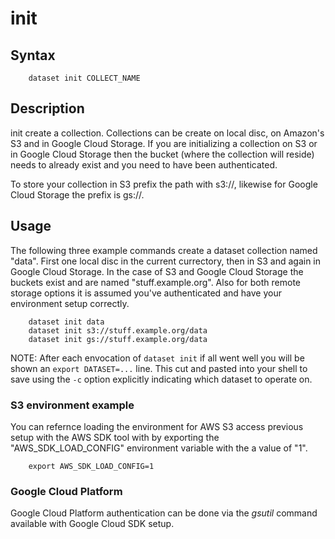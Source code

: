 
# init

## Syntax

```
    dataset init COLLECT_NAME
```

## Description

init create a collection. Collections can be create on local disc, on Amazon's S3 and
in Google Cloud Storage. If you are initializing a collection on S3 or in Google
Cloud Storage then the bucket (where the collection will reside) needs to already 
exist and you need to have been authenticated.

To store your collection in S3 prefix the path with s3://, likewise for Google
Cloud Storage the prefix is gs://.

## Usage

The following three example commands create a dataset collection named "data".
First one local disc in the current currectory, then in S3 and again in Google
Cloud Storage. In the case of S3 and Google Cloud Storage the buckets exist and
are named "stuff.example.org". Also for both remote storage options it is assumed
you've authenticated and have your environment setup correctly.

```
    dataset init data
    dataset init s3://stuff.example.org/data
    dataset init gs://stuff.example.org/data
```

NOTE: After each envocation of `dataset init` if all went well you will be
shown an `export DATASET=...` line. This cut and pasted into your shell
to save using the `-c` option explicitly indicating which dataset to operate on.

### S3 environment example

You can refernce loading the environment for AWS S3 access previous setup with
the AWS SDK tool with by exporting the "AWS_SDK_LOAD_CONFIG" environment variable
with the a value of "1".

```shell
    export AWS_SDK_LOAD_CONFIG=1
```

### Google Cloud Platform

Google Cloud Platform authentication can be done via the _gsutil_ command available
with Google Cloud SDK setup.

